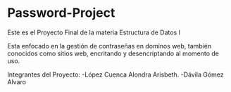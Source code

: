 # Password-Project
Este es el Proyecto Final de la materia Estructura de Datos l

Esta enfocado en la gestión de contraseñas en dominos web, también conocidos como sitios web, encritando y desencriptando al momento de uso.

Integrantes del Proyecto:
-López Cuenca Alondra Arisbeth.
-Dávila Gómez Alvaro
